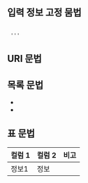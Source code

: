 ## 입력 정보 고정 뭄법
```

 '''
```

## URI 문법
[]()

## 목록 문법
- 
- 

## 표 문법
| 컬럼 1 | 컬럼 2 |비고|
|--|--|--|
|정보1|정보|||